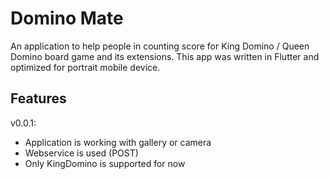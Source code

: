 Domino Mate
=======

An application to help people in counting score for King Domino / Queen Domino board game and its extensions.
This app was written in Flutter and optimized for portrait mobile device.

## Features
v0.0.1:
- Application is working with gallery or camera
- Webservice is used (POST)
- Only KingDomino is supported for now


